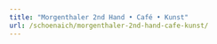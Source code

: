 ```yaml
---
title: "Morgenthaler 2nd Hand • Café • Kunst"
url: /schoenaich/morgenthaler-2nd-hand-cafe-kunst/
---
```

